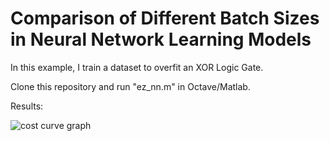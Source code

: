 # Comparison of Different Batch Sizes in Neural Network Learning Models

In this example, I train a dataset to overfit an XOR Logic Gate.

Clone this repository and run "ez_nn.m" in Octave/Matlab.

Results:

![cost curve graph](batch-size-comparison/cost_curve.png?raw=true)
